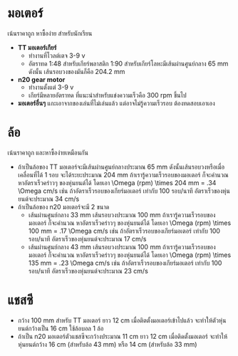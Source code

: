 # มอเตอร์
เน้นราคาถูก หาซื้อง่าย สำหรับนักเรียน
- **TT มอเตอร์เกียร์**
  - ทำงานที่โวลต์เตจ 3-9 v 
  - อัตราทด 1:48 สำหรับเกียร์พลาสติก 1:90 สำหรับเกียร์โลหะมีเส้นผ่านศูนย์กลาง 65 mm ดังนั้น เส้นรอบวงของมันก็คือ 204.2 mm
- **n20 gear motor**
   - ทำงานตั้งแต่ 3-9 v
   - เกียร์มีหลายอัตราทด ที่แนะนำสำหรับแข่งความเร็วคือ 300 rpm ขึ้นไป
- **มอเตอร์อื่นๆ** แกะเอาจากของเล่นที่ไม่เล่นแล้ว แต่อาจไม่รู้ความเร็วรอบ ต้องทดสอบเอาเอง

# ล้อ
เน้นราคาถูก และหาซื้อง่ายเหมือนกัน 
- ถ้าเป็นล้อของ TT มอเตอร์จะมีเส้นผ่านศูนย์กลางประมาณ 65 mm ดังนั้นเส้นรอบวงหรือเมื่อเคลื่อนที่ได้ 1 รอบ จะได้ระยะประมาณ 204 mm ถ้าเรารู้ความเร็วรอบของมอเตอร์ ก็จะคำนวณ หาอัตราเร็วคร่าวๆ ของหุ่นยนต์ได้ โดยเอา \Omega (rpm) \times 204 mm = .34 \Omega cm/s เช่น ถ้าอัตราเร็วรอบของเกียร์มอเตอร์ เท่ากับ 100 รอบ/นาที อัตราเร็วของหุ่นยนต์จะประมาณ 34 cm/s
- ถ้าเป็นล้อของ n20 มอเตอร์จะมี 2 ขนาด
  - เส้นผ่านศูนย์กลาง 33 mm เส้นรอบวงประมาณ 100 mm  ถ้าเรารู้ความเร็วรอบของมอเตอร์ ก็จะคำนวณ หาอัตราเร็วคร่าวๆ ของหุ่นยนต์ได้ โดยเอา \Omega (rpm) \times 100 mm = .17 \Omega cm/s เช่น ถ้าอัตราเร็วรอบของเกียร์มอเตอร์ เท่ากับ 100 รอบ/นาที อัตราเร็วของหุ่นยนต์จะประมาณ 17 cm/s
  - เส้นผ่านศูนย์กลาง 43 mm เส้นรอบวงประมาณ 100 mm  ถ้าเรารู้ความเร็วรอบของมอเตอร์ ก็จะคำนวณ หาอัตราเร็วคร่าวๆ ของหุ่นยนต์ได้ โดยเอา \Omega (rpm) \times 135 mm = .23 \Omega cm/s เช่น ถ้าอัตราเร็วรอบของเกียร์มอเตอร์ เท่ากับ 100 รอบ/นาที อัตราเร็วของหุ่นยนต์จะประมาณ 23 cm/s

# แชสซี
- กว้าง 100 mm สำหรับ TT มอเตอร์ ยาว 12 cm เมื่อติตตั้งมอเตอร์เข้าไปแล้ว จะทำให้ตัวหุ่นยนต์กว้างเป็น 16 cm ใช้ล้อบอล 1 ล้อ
- ถ้าเป็น n20 มอเตอร์ตัวแชสซีจะกว้างประมาณ 11 cm ยาว 12 cm เมื่อติดตั้งมอเตอร์ จะทำให้หุ่นยนต์กว้าง 16 cm (สำหรับล้อ 43 mm) หรือ 14 cm (สำหรับล้อ 33 mm)
